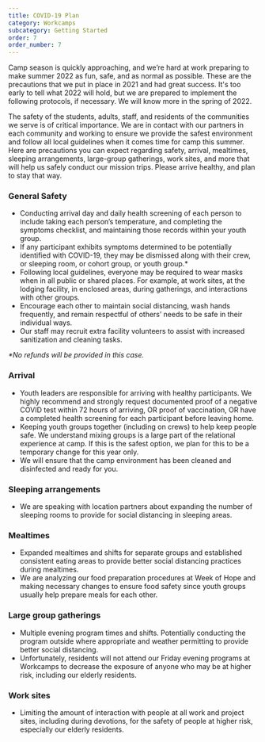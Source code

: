 ```yaml
---
title: COVID-19 Plan
category: Workcamps
subcategory: Getting Started
order: 7
order_number: 7
---
```


Camp season is quickly approaching, and we’re hard at work preparing to make summer 2022 as fun, safe, and as normal as possible. These are the precautions that we put in place in 2021 and had great success. It's too early to tell what 2022 will hold, but we are prepared to implement the following protocols, if necessary. We will know more in the spring of 2022.

The safety of the students, adults, staff, and residents of the communities we serve is of critical importance. We are in contact with our partners in each community and working to ensure we provide the safest environment and follow all local guidelines when it comes time for camp this summer. Here are precautions you can expect regarding safety, arrival, mealtimes, sleeping arrangements, large-group gatherings, work sites, and more that will help us safely conduct our mission trips. Please arrive healthy, and plan to stay that way.

### General Safety

* Conducting arrival day and daily health screening of each person to include taking each person’s temperature, and completing the symptoms checklist, and maintaining those records within your youth group.
* If any participant exhibits symptoms determined to be potentially identified with COVID-19, they may be dismissed along with their crew, or sleeping room, or cohort group, or youth group.\*
* Following local guidelines, everyone may be required to wear masks when in all public or shared places. For example, at work sites, at the lodging facility, in enclosed areas, during gatherings, and interactions with other groups.
* Encourage each other to maintain social distancing, wash hands frequently, and remain respectful of others’ needs to be safe in their individual ways.
* Our staff may recruit extra facility volunteers to assist with increased sanitization and cleaning tasks.

*\*No refunds will be provided in this case.*

### Arrival

* Youth leaders are responsible for arriving with healthy participants. We highly recommend and strongly request documented proof of a negative COVID test within 72 hours of arriving, OR proof of vaccination, OR have a completed health screening for each participant before leaving home.
* Keeping youth groups together (including on crews) to help keep people safe. We understand mixing groups is a large part of the relational experience at camp. If this is the safest option, we plan for this to be a temporary change for this year only.
* We will ensure that the camp environment has been cleaned and disinfected and ready for you.

### Sleeping arrangements

* We are speaking with location partners about expanding the number of sleeping rooms to provide for social distancing in sleeping areas.

### Mealtimes

* Expanded mealtimes and shifts for separate groups and established consistent eating areas to provide better social distancing practices during mealtimes.
* We are analyzing our food preparation procedures at Week of Hope and making necessary changes to ensure food safety since youth groups usually help prepare meals for each other.

### Large group gatherings

* Multiple evening program times and shifts. Potentially conducting the program outside where appropriate and weather permitting to provide better social distancing.
* Unfortunately, residents will not attend our Friday evening programs at Workcamps to decrease the exposure of anyone who may be at higher risk, including our elderly residents.

### Work sites

* Limiting the amount of interaction with people at all work and project sites, including during devotions, for the safety of people at higher risk, especially our elderly residents.

